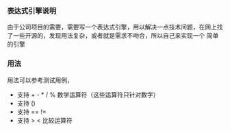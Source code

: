 ### 表达式引擎说明
由于公司项目的需要，需要写一个表达式引擎，用以解决一点技术问题，在网上找了一些开源的，发现用法复杂，或者就是需求不吻合，所以自己来实现一个
简单的引擎

### 用法

用法可以参考测试用例，

* 支持 + - * / % 数学运算符（这些运算符只针对数字）
* 支持 ()
* 支持 == !=
* 支持 > < 比较运算符
